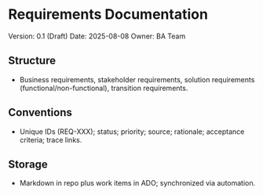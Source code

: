 # Requirements Documentation

Version: 0.1 (Draft)
Date: 2025-08-08
Owner: BA Team

## Structure
- Business requirements, stakeholder requirements, solution requirements (functional/non-functional), transition requirements.

## Conventions
- Unique IDs (REQ-XXX); status; priority; source; rationale; acceptance criteria; trace links.

## Storage
- Markdown in repo plus work items in ADO; synchronized via automation.
